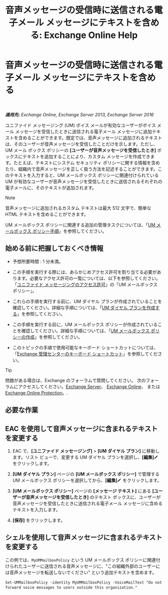 ﻿---
title: '音声メッセージの受信時に送信される電子メール メッセージにテキストを含める: Exchange Online Help'
TOCTitle: 音声メッセージの受信時に送信される電子メール メッセージにテキストを含める
ms:assetid: b2eec29c-e5eb-4263-80d8-0b9813dd56dc
ms:mtpsurl: https://technet.microsoft.com/ja-jp/library/Bb201718(v=EXCHG.150)
ms:contentKeyID: 51407564
ms.date: 05/22/2018
mtps_version: v=EXCHG.150
ms.translationtype: HT
---

# 音声メッセージの受信時に送信される電子メール メッセージにテキストを含める

 

_**適用先:** Exchange Online, Exchange Server 2013, Exchange Server 2016_

ユニファイド メッセージング (UM) ボイス メールが有効なユーザーがボイス メール メッセージを受信したときに送信される電子メール メッセージに追加テキストを含めることができます。既定では、音声メッセージに追加されるテキストは、そのユーザーが音声メッセージを受信したことだけを示します。ただし、UM メール ボックス ポリシーの **\[ユーザーが音声メッセージを受信したとき\]** ボックスにテキストを追加することにより、カスタム メッセージを作成できます。たとえば、テキストにシステム セキュリティ ポリシーに関する情報を含めたり、組織内で音声メッセージを正しく扱う方法を記述することができます。このテキストを入力すると、UM メールボックス ポリシーに関連付けられている UM が有効なユーザーが音声メッセージを受信したときに送信されるそれぞれの電子メールに、そのテキストが追加されます。


> [!NOTE]
> 音声メッセージに追加されるカスタム テキストは最大 512 文字で、簡単な HTML テキストを含めることができます。



UM メールボックス ポリシーに関連する追加の管理タスクについては、「[UM メールボックス ポリシー手順](um-mailbox-policy-procedures-exchange-2013-help.md)」を参照してください。

## 始める前に把握しておくべき情報

  - 予想所要時間 : 1 分未満。

  - この手順を実行する際には、あらかじめアクセス許可を割り当てる必要があります。必要なアクセス許可の一覧については、以下を参照してください。「[ユニファイド メッセージングのアクセス許可](unified-messaging-permissions-exchange-2013-help.md)」の「UM メールボックス ポリシー」。

  - これらの手順を実行する前に、UM ダイヤル プランが作成されていることを確認してください。詳細な手順については、「[UM ダイヤル プランを作成する](create-a-um-dial-plan-exchange-2013-help.md)」を参照してください。

  - この手順を実行する前に、UM メールボックス ポリシーが作成されていることを確認してください。詳細な手順については、「[UM メールボックス ポリシーの作成](create-a-um-mailbox-policy-exchange-2013-help.md)」を参照してください。

  - このトピックの手順で使用可能なキーボード ショートカットについては、「[Exchange 管理センターのキーボード ショートカット](keyboard-shortcuts-in-the-exchange-admin-center-exchange-online-protection-help.md)」を参照してください。


> [!TIP]
> 問題がある場合は、Exchange のフォーラムで質問してください。 次のフォーラムにアクセスしてください。<A href="https://go.microsoft.com/fwlink/p/?linkid=60612">Exchange Server</A>、 <A href="https://go.microsoft.com/fwlink/p/?linkid=267542">Exchange Online</A>、 または <A href="https://go.microsoft.com/fwlink/p/?linkid=285351">Exchange Online Protection</A>。.



## 必要な作業

## EAC を使用して音声メッセージに含まれるテキストを変更する

1.  EAC で、**\[ユニファイド メッセージング\]** \> **\[UM ダイヤル プラン\]** に移動します。リスト ビューで、変更する UM ダイヤル プランを選択し、**\[編集\]**![編集アイコン](images/Bb124582.6f53ccb2-1f13-4c02-bea0-30690e6ea71d(EXCHG.150).gif "編集アイコン") をクリックします。

2.  **\[UM ダイヤル プラン\]** ページの **\[UM メールボックス ポリシー\]** で管理する UM メールボックス ポリシーを選択してから、**\[編集\]**![編集アイコン](images/Bb124582.6f53ccb2-1f13-4c02-bea0-30690e6ea71d(EXCHG.150).gif "編集アイコン") をクリックします。

3.  **\[UM メールボックス ポリシー\]** ページの **\[メッセージ テキスト\]** にある **\[ユーザーが音声メッセージを受信したとき\]** のテキスト ボックスに、ユーザーが音声メッセージを受信したときに送信される電子メール メッセージに含めるテキストを入力します。

4.  **\[保存\]** をクリックします。

## シェルを使用して音声メッセージに含まれるテキストを変更する

この例では、`MyUMMailboxPolicy` という UM メールボックス ポリシーに関連付けられたユーザーに送信される音声メッセージに、"この組織外部のユーザーには音声メッセージを転送しないでください" という追加テキストを含めます。

    Set-UMMailboxPolicy -identity MyUMMailboxPolicy -VoiceMailText "Do not forward voice messages to users outside this organization."

